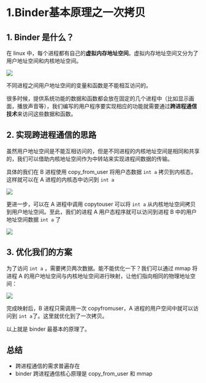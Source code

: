 # 1.Binder基本原理之一次拷贝

## 1. Binder 是什么？

在 linux 中，每个进程都有自己的**虚拟内存地址空间**。虚拟内存地址空间又分为了用户地址空间和内核地址空间。

![](https://gitee.com/stingerzou/pic-bed/raw/master/img/20221117212450.png)

不同进程之间用户地址空间的变量和函数是不能相互访问的。

很多时候，提供系统功能的数据和函数都会放在固定的几个进程中（比如显示画面，播放声音等），我们编写的用户程序要实现相应的功能就需要通过**跨进程通信技术**来访问这些数据和函数。


## 2. 实现跨进程通信的思路

虽然用户地址空间是不能互相访问的，但是不同进程的内核地址空间是相同和共享的，我们可以借助内核地址空间作为中转站来实现进程间数据的传输。

具体的我们在 B 进程使用 copy_from_user 将用户态数据 `int a` 拷贝到内核态，这样就可以在 A 进程的内核态中访问到 `int a`


![](https://gitee.com/stingerzou/pic-bed/raw/master/img/20221117214847.png)

更进一步，可以在 A 进程中调用 copytouser 可以将 `int a` 从内核地址空间拷贝到用户地址空间。至此，我们的进程 A 用户态程序就可以访问到进程 B 中的用户地址空间数据 `int a` 了

![](https://gitee.com/stingerzou/pic-bed/raw/master/img/20221117215145.png)

## 3. 优化我们的方案

为了访问 `int a` ，需要拷贝两次数据。能不能优化一下？我们可以通过 mmap 将进程 A 的用户地址空间与内核地址空间进行映射，让他们指向相同的物理地址空间：

![](https://gitee.com/stingerzou/pic-bed/raw/master/img/20221117220739.png)

完成映射后，B 进程只需调用一次 copyfromuser，A 进程的用户空间中就可以访问到 `int a`了。这里就优化到了一次拷贝。


以上就是 binder 最基本的原理了。


## 总结

* 跨进程通信的需求普遍存在
* binder 跨进程通信核心原理是 copy_from_user 和 mmap